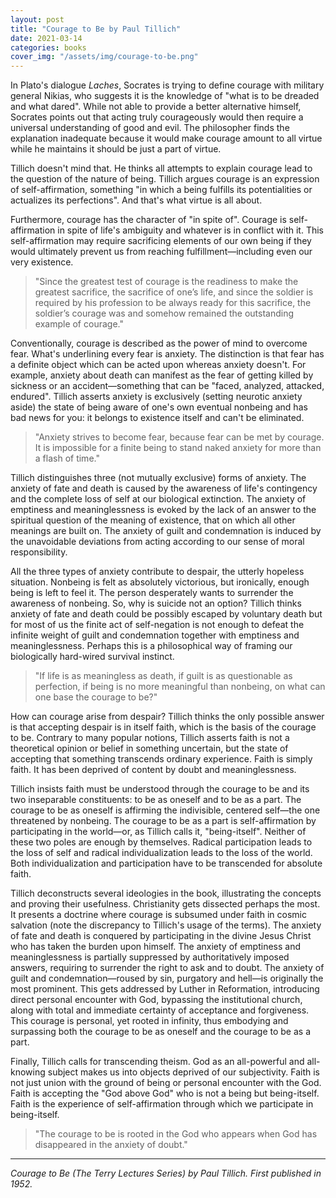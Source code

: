 ```yaml
---
layout: post
title: "Courage to Be by Paul Tillich"
date: 2021-03-14
categories: books
cover_img: "/assets/img/courage-to-be.png"
---
```


In Plato's dialogue _Laches_, Socrates is trying to define courage with military general Nikias, who suggests it is the knowledge of "what is to be dreaded and what dared". While not able to provide a better alternative himself, Socrates points out that acting truly courageously would then require a universal understanding of good and evil. The philosopher finds the explanation inadequate because it would make courage amount to all virtue while he maintains it should be just a part of virtue.

Tillich doesn't mind that. He thinks all attempts to explain courage lead to the question of the nature of being. Tillich argues courage is an expression of self-affirmation, something "in which a being fulfills its potentialities or actualizes its perfections". And that's what virtue is all about.

Furthermore, courage has the character of "in spite of". Courage is self-affirmation in spite of life's ambiguity and whatever is in conflict with it. This self-affirmation may require sacrificing elements of our own being if they would ultimately prevent us from reaching fulfillment—including even our very existence.

>"Since the greatest test of courage is the readiness to make the greatest sacrifice, the sacrifice of one’s life, and since the soldier is required by his profession to be always ready for this sacrifice, the soldier’s courage was and somehow remained the outstanding example of courage."

Conventionally, courage is described as the power of mind to overcome fear. What's underlining every fear is anxiety. The distinction is that fear has a definite object which can be acted upon whereas anxiety doesn't. For example, anxiety about death can manifest as the fear of getting killed by sickness or an accident—something that can be "faced, analyzed, attacked, endured". Tillich asserts anxiety is exclusively (setting neurotic anxiety aside) the state of being aware of one's own eventual nonbeing and has bad news for you: it belongs to existence itself and can't be eliminated.

>"Anxiety strives to become fear, because fear can be met by courage. It is impossible for a finite being to stand naked anxiety for more than a flash of time."

Tillich distinguishes three (not mutually exclusive) forms of anxiety. The anxiety of fate and death is caused by the awareness of life's contingency and the complete loss of self at our biological extinction. The anxiety of emptiness and meaninglessness is evoked by the lack of an answer to the spiritual question of the meaning of existence, that on which all other meanings are built on. The anxiety of guilt and condemnation is induced by the unavoidable deviations from acting according to our sense of moral responsibility. 

All the three types of anxiety contribute to despair, the utterly hopeless situation. Nonbeing is felt as absolutely victorious, but ironically, enough being is left to feel it. The person desperately wants to surrender the awareness of nonbeing. So, why is suicide not an option? Tillich thinks anxiety of fate and death could be possibly escaped by voluntary death but for most of us the finite act of self-negation is not enough to defeat the infinite weight of guilt and condemnation together with emptiness and meaninglessness. Perhaps this is a philosophical way of framing our biologically hard-wired survival instinct.

>"If life is as meaningless as death, if guilt is as questionable as perfection, if being is no more meaningful than nonbeing, on what can one base the courage to be?"

How can courage arise from despair? Tillich thinks the only possible answer is that accepting despair is in itself faith, which is the basis of the courage to be. Contrary to many popular notions, Tillich asserts faith is not a theoretical opinion or belief in something uncertain, but the state of accepting that something transcends ordinary experience. Faith is simply faith. It has been deprived of content by doubt and meaninglessness.

Tillich insists faith must be understood through the courage to be and its two inseparable constituents: to be as oneself and to be as a part. The courage to be as oneself is affirming the indivisible, centered self—the one threatened by nonbeing. The courage to be as a part is self-affirmation by participating in the world—or, as Tillich calls it, "being-itself". Neither of these two poles are enough by themselves. Radical participation leads to the loss of self and radical individualization leads to the loss of the world. Both individualization and participation have to be transcended for absolute faith.

Tillich deconstructs several ideologies in the book, illustrating the concepts and proving their usefulness. Christianity gets dissected perhaps the most. It presents a doctrine where courage is subsumed under faith in cosmic salvation (note the discrepancy to Tillich's usage of the terms). The anxiety of fate and death is conquered by participating in the divine Jesus Christ who has taken the burden upon himself. The anxiety of emptiness and meaninglessness is partially suppressed by authoritatively imposed answers, requiring to surrender the right to ask and to doubt. The anxiety of guilt and condemnation—roused by sin, purgatory and hell—is originally the most prominent. This gets addressed by Luther in Reformation, introducing direct personal encounter with God, bypassing the institutional church, along with total and immediate certainty of acceptance and forgiveness. This courage is personal, yet rooted in infinity, thus embodying and surpassing both the courage to be as oneself and the courage to be as a part.

Finally, Tillich calls for transcending theism. God as an all-powerful and all-knowing subject makes us into objects deprived of our subjectivity. Faith is not just union with the ground of being or personal encounter with the God. Faith is accepting the "God above God" who is not a being but being-itself. Faith is the experience of self-affirmation through which we participate in being-itself.

>"The courage to be is rooted in the God who appears when God has disappeared in the anxiety of doubt."

---

_Courage to Be (The Terry Lectures Series) by Paul Tillich. First published in 1952._
